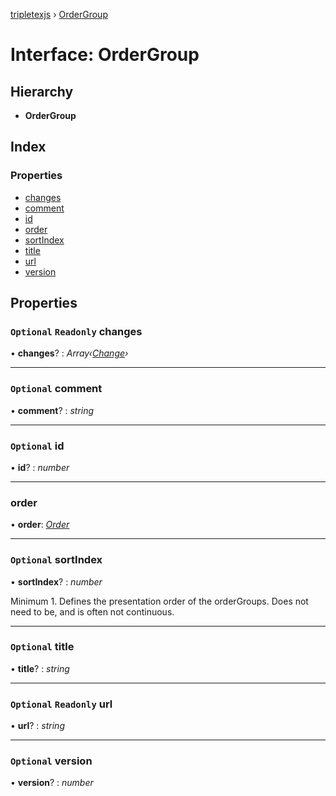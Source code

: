 [tripletexjs](../README.md) › [OrderGroup](ordergroup.md)

# Interface: OrderGroup

## Hierarchy

* **OrderGroup**

## Index

### Properties

* [changes](ordergroup.md#optional-readonly-changes)
* [comment](ordergroup.md#optional-comment)
* [id](ordergroup.md#optional-id)
* [order](ordergroup.md#order)
* [sortIndex](ordergroup.md#optional-sortindex)
* [title](ordergroup.md#optional-title)
* [url](ordergroup.md#optional-readonly-url)
* [version](ordergroup.md#optional-version)

## Properties

### `Optional` `Readonly` changes

• **changes**? : *Array‹[Change](../modules/change.md)›*

___

### `Optional` comment

• **comment**? : *string*

___

### `Optional` id

• **id**? : *number*

___

###  order

• **order**: *[Order](../modules/order.md)*

___

### `Optional` sortIndex

• **sortIndex**? : *number*

Minimum 1. Defines the presentation order of the orderGroups. Does not need to be, and is often not continuous.

___

### `Optional` title

• **title**? : *string*

___

### `Optional` `Readonly` url

• **url**? : *string*

___

### `Optional` version

• **version**? : *number*
